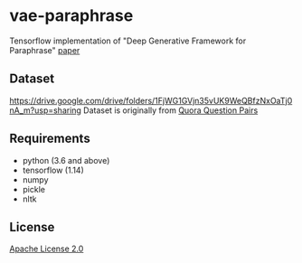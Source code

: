 # vae-paraphrase
Tensorflow implementation of "Deep Generative Framework for Paraphrase" [paper](https://arxiv.org/abs/1709.05074)


## Dataset
https://drive.google.com/drive/folders/1FjWG1GVjn35vUK9WeQBfzNxOaTj0nA_m?usp=sharing
Dataset is originally from [Quora Question Pairs](https://www.kaggle.com/c/quora-question-pairs)


## Requirements 
+ python (3.6 and above)
+ tensorflow (1.14)
+ numpy
+ pickle
+ nltk

## License
[Apache License 2.0](https://github.com/OpenXAIProject/tutorials/blob/master/LICENSE "Apache")

